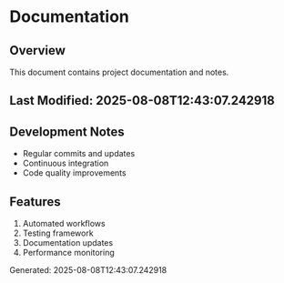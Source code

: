 # Documentation

## Overview
This document contains project documentation and notes.

## Last Modified: 2025-08-08T12:43:07.242918

## Development Notes
- Regular commits and updates
- Continuous integration
- Code quality improvements

## Features
1. Automated workflows
2. Testing framework
3. Documentation updates
4. Performance monitoring

Generated: 2025-08-08T12:43:07.242918
